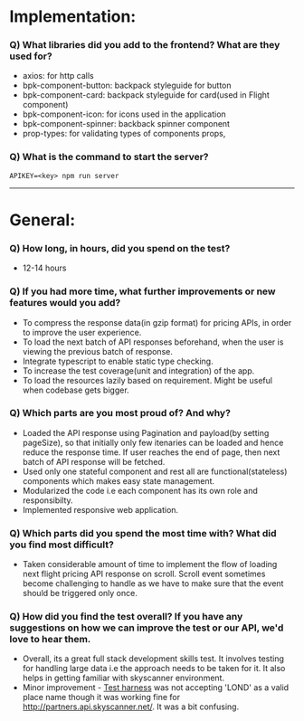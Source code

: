 # Implementation:

### Q) What libraries did you add to the frontend? What are they used for?
- axios: for http calls
- bpk-component-button: backpack styleguide for button
- bpk-component-card: backpack styleguide for card(used in Flight component)
- bpk-component-icon: for icons used in the application
- bpk-component-spinner: backback spinner component
- prop-types: for validating types of components props,


### Q) What is the command to start the server?
`APIKEY=<key> npm run server`

---

# General:

### Q) How long, in hours, did you spend on the test?
- 12-14 hours

### Q) If you had more time, what further improvements or new features would you add?
- To compress the response data(in gzip format) for pricing APIs, in order to improve the user experience.
- To load the next batch of API responses beforehand, when the user is viewing the previous batch of response.
- Integrate typescript to enable static type checking.
- To increase the test coverage(unit and integration) of the app.
- To load the resources lazily based on requirement. Might be useful when codebase gets bigger.

### Q) Which parts are you most proud of? And why?
- Loaded the API response using Pagination and payload(by setting pageSize), so that initially only few itenaries can be loaded and hence reduce the response time. If user reaches the end of page, then next batch of API response will be fetched.
- Used only one stateful component and rest all are functional(stateless) components which makes easy state management.
- Modularized the code i.e each component has its own role and responsibilty.
- Implemented responsive web application.

### Q) Which parts did you spend the most time with? What did you find most difficult?
- Taken considerable amount of time to implement the flow of loading next flight pricing API response on scroll. Scroll event sometimes become challenging to handle as we have to make sure that the event should be triggered only once.

### Q) How did you find the test overall? If you have any suggestions on how we can improve the test or our API, we'd love to hear them.
- Overall, its a great full stack development skills test. It involves testing for handling large data i.e the approach needs to be taken for it. It also helps in getting familiar with skyscanner environment.
- Minor improvement - [Test harness](https://business.skyscanner.net/portal/en-GB/Documentation/FlightsLivePricingQuickStart) was not accepting 'LOND' as a valid place name though it was working fine for http://partners.api.skyscanner.net/. It was a bit confusing.

